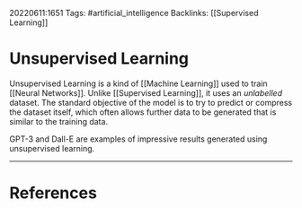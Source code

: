 20220611:1651
Tags: #artificial_intelligence 
Backlinks: [[Supervised Learning]]
# Unsupervised Learning
Unsupervised Learning is a kind of [[Machine Learning]] used to train [[Neural Networks]].
Unlike [[Supervised Learning]], it uses an *unlabelled* dataset. The standard objective of the model is to try to predict or compress the dataset itself, which often allows further data to be generated that is similar to the training data.

GPT-3 and Dall-E are examples of impressive results generated using unsupervised learning.

---
# References